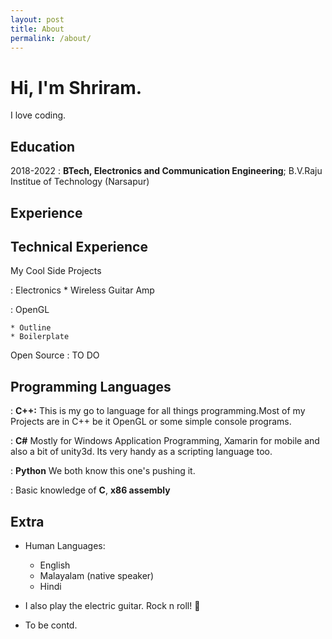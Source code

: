 ```yaml
---
layout: post
title: About
permalink: /about/
---
```

Hi, I'm Shriram. 
============
I love coding.

Education
---------

2018-2022
:   **BTech, Electronics and Communication Engineering**;
B.V.Raju Institue of Technology (Narsapur)

Experience
----------

Technical Experience
--------------------

My Cool Side Projects
 
:   Electronics
    * Wireless Guitar Amp
   
:   OpenGL

    * Outline
    * Boilerplate
   
Open Source
:   TO DO

Programming Languages
----------------------

   :   **C++:** This is my go to language for all things programming.Most
    of my Projects are in C++ be it OpenGL or some simple console programs.

   :   **C#** Mostly for Windows Application Programming, Xamarin for mobile
    and also a bit of unity3d. Its very handy as a scripting language too.

   :   **Python** We both know this one's pushing
    it.

   :     Basic knowledge of **C**, **x86 assembly**

[ref]: https://github.com/notshriram

Extra
----------------------------------------

* Human Languages:

     * English 
     * Malayalam (native speaker)
     * Hindi

* I also play the electric guitar. Rock n roll! :metal:

* To be contd.
